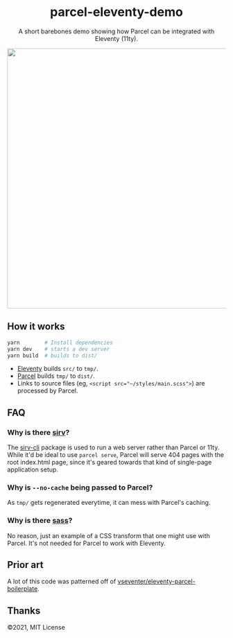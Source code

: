 <h1 align='center'>
parcel-eleventy-demo
</h1>

<p align='center'>
A short barebones demo showing how Parcel can be integrated with Eleventy (11ty).
</p>

<p align='center'>
<img src='https://user-images.githubusercontent.com/74385/110925544-714ab380-8377-11eb-964f-ef0a6dc55c16.png' width='600'>
</p>

## How it works

```sh
yarn        # Install dependencies
yarn dev    # starts a dev server
yarn build  # builds to dist/
```

- [Eleventy] builds `src/` to `tmp/`.
- [Parcel] builds `tmp/` to `dist/`.
- Links to source files (eg, `<script src="~/styles/main.scss">`) are processed by Parcel.

[eleventy]: https://www.11ty.dev/
[parcel]: https://parceljs.org/

## FAQ

### Why is there [sirv]?

[sirv]: https://npmjs.com/package/sirv-cli

The [sirv-cli][sirv] package is used to run a web server rather than Parcel or 11ty. While it'd be ideal to use `parcel serve`, Parcel will serve 404 pages with the root index.html page, since it's geared towards that kind of single-page application setup.

### Why is `--no-cache` being passed to Parcel?

As `tmp/` gets regenerated everytime, it can mess with Parcel's caching.

### Why is there [sass]?

No reason, just an example of a CSS transform that one might use with Parcel. It's not needed for Parcel to work with Eleventy.

[sass]: https://sass-lang.com/

## Prior art

A lot of this code was patterned off of [vseventer/eleventy-parcel-boilerplate](https://github.com/vseventer/eleventy-parcel-boilerplate).

## Thanks

&copy;2021, MIT License

